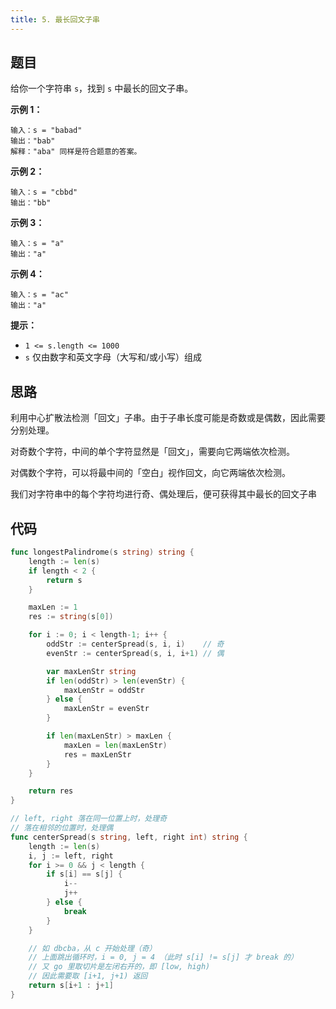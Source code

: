 ```yaml
---
title: 5. 最长回文子串
---
```


## 题目

给你一个字符串 `s`，找到 `s` 中最长的回文子串。

**示例 1：**

```
输入：s = "babad"
输出："bab"
解释："aba" 同样是符合题意的答案。
```

**示例 2：**

```
输入：s = "cbbd"
输出："bb"
```

**示例 3：**

```
输入：s = "a"
输出："a"
```

**示例 4：**

```
输入：s = "ac"
输出："a"
```

**提示：**

- `1 <= s.length <= 1000`
- `s` 仅由数字和英文字母（大写和/或小写）组成

## 思路

利用中心扩散法检测「回文」子串。由于子串长度可能是奇数或是偶数，因此需要分别处理。

对奇数个字符，中间的单个字符显然是「回文」，需要向它两端依次检测。

对偶数个字符，可以将最中间的「空白」视作回文，向它两端依次检测。

我们对字符串中的每个字符均进行奇、偶处理后，便可获得其中最长的回文子串

## 代码

```go
func longestPalindrome(s string) string {
	length := len(s)
	if length < 2 {
		return s
	}

	maxLen := 1
	res := string(s[0])

	for i := 0; i < length-1; i++ {
		oddStr := centerSpread(s, i, i)    // 奇
		evenStr := centerSpread(s, i, i+1) // 偶

		var maxLenStr string
		if len(oddStr) > len(evenStr) {
			maxLenStr = oddStr
		} else {
			maxLenStr = evenStr
		}

		if len(maxLenStr) > maxLen {
			maxLen = len(maxLenStr)
			res = maxLenStr
		}
	}

	return res
}

// left, right 落在同一位置上时，处理奇
// 落在相邻的位置时，处理偶
func centerSpread(s string, left, right int) string {
	length := len(s)
	i, j := left, right
	for i >= 0 && j < length {
		if s[i] == s[j] {
			i--
			j++
		} else {
			break
		}
	}

	// 如 dbcba，从 c 开始处理（奇）
	// 上面跳出循环时，i = 0, j = 4 （此时 s[i] != s[j] 才 break 的）
	// 又 go 里取切片是左闭右开的，即 [low, high)
	// 因此需要取 [i+1, j+1) 返回
	return s[i+1 : j+1]
}
```
